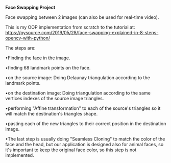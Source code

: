 **Face Swapping Project**

Face swapping between 2 images (can also be used for real-time video).

This is my OOP implementation from scratch to the tutorial at: <br>
https://pysource.com/2019/05/28/face-swapping-explained-in-8-steps-opencv-with-python/

The steps are:

•Finding the face in the image. <br>

•finding 68 landmark points on the face.<br>

•on the source image: Doing Delaunay triangulation according to the landmark points.<br>

•on the destination image: Doing triangulation according to the same vertices indexes of the source image triangles.<br>

•performing "Affine transformation" to each of the source's triangles so it will match the destination's triangles shape.<br>

•pasting each of the new triangles to their correct position in the destination image.<br>

•The last step is usually doing "Seamless Cloning" to match the color of the face and the head, but our application is designed also for animal faces, so it's important to keep the original face color, so this step is not implemented. 








